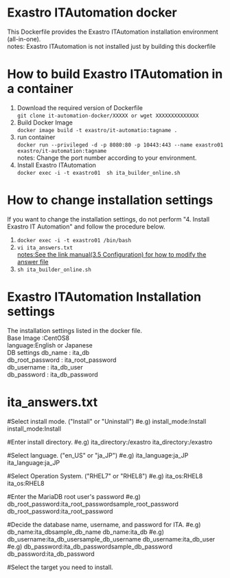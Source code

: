# Exastro ITAutomation docker
This Dockerfile provides the Exastro ITAutomation installation environment (all-in-one).<br>
notes: Exastro ITAutomation is not installed just by building this dockerfile<br>
# How to build Exastro ITAutomation in a container
1. Download the required version of Dockerfile<br>
`git clone it-automation-docker/XXXXX or wget XXXXXXXXXXXXXX`<br>
1. Build Docker Image<br>
`docker image build -t exastro/it-automatio:tagname .`<br>
1. run container <br>
`docker run --privileged -d -p 8080:80 -p 10443:443 --name exastro01 exastro/it-automation:tagname`<br>
notes: Change the port number according to your environment.<br>
1. Install Exastro ITAutomation<br>
`docker exec -i -t exastro01  sh ita_builder_online.sh`<br>
# How to change installation settings<br>
If you want to change the installation settings, do not perform "4. Install Exastro IT Automation" and follow the procedure below.
1. `docker exec -i -t exastro01 /bin/bash` <br>
1. `vi ita_answers.txt`<br>
[notes:See the link manual(3.5 Configuration) for how to modify the answer file](https://exastro-suite.github.io/it-automation-docs/asset/Learn/ITA-online-install_en.pdf)<br>
1. `sh ita_builder_online.sh`<br>

# Exastro ITAutomation Installation settings<br>
The installation settings listed in the docker file.<br>
Base Image :CentOS8<br>
language:English or Japanese<br>
DB settings db_name : ita_db<br>
db_root_password : ita_root_password<br>
db_username : ita_db_user<br>
db_password : ita_db_password<br>

# ita_answers.txt
#Select install mode. ("Install" or "Uninstall")
#e.g) install_mode:Install
install_mode:Install

#Enter install directory.
#e.g) ita_directory:/exastro
ita_directory:/exastro

#Select language. ("en_US" or "ja_JP")
#e.g) ita_language:ja_JP
ita_language:ja_JP

#Select Operation System. ("RHEL7" or "RHEL8")
#e.g) ita_os:RHEL8
ita_os:RHEL8

#Enter the MariaDB root user's password
#e.g) db_root_password:ita_root_passwordsample_root_password
db_root_password:ita_root_password

#Decide the database name, username, and password for ITA.
#e.g) db_name:ita_dbsample_db_name
db_name:ita_db
#e.g) db_username:ita_db_usersample_db_username
db_username:ita_db_user
#e.g) db_password:ita_db_passwordsample_db_password
db_password:ita_db_password

#Select the target you need to install.
